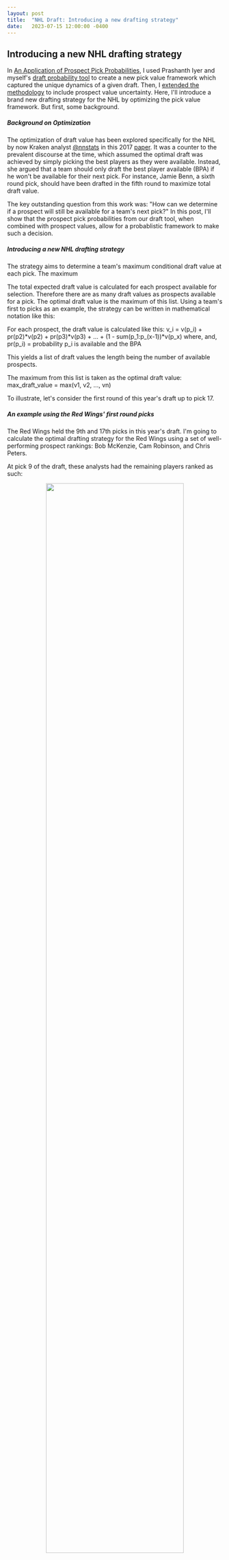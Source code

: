```yaml
---
layout: post
title:  "NHL Draft: Introducing a new drafting strategy"
date:   2023-07-15 12:00:00 -0400
---
```

<head>
<!-- Google tag (gtag.js) -->
<script async src="https://www.googletagmanager.com/gtag/js?id=G-DGRHZS5DNM"></script>
<script>
  window.dataLayer = window.dataLayer || [];
  function gtag(){dataLayer.push(arguments);}
  gtag('js', new Date());

  gtag('config', 'G-DGRHZS5DNM');
</script>
</head>
<h2>Introducing a new NHL drafting strategy</h2>
<p>
In <a href="https://spazznolo.github.io/2023/06/20/draft-probabilities-3.html">An Application of Prospect Pick Probabilities</a>, I used Prashanth Iyer and myself's <a href="https://piyer97.shinyapps.io/NHLDraft2023/">draft probability tool</a> to create a new pick value framework which captured the unique dynamics of a given draft. Then, I <a href="https://spazznolo.github.io/2023/06/25/draft-probabilities-4.html">extended the methodology</a> to include prospect value uncertainty. Here, I'll introduce a brand new drafting strategy for the NHL by optimizing the pick value framework. But first, some background.
<p>
<h5>Background on Optimization</h5>
The optimization of draft value has been explored specifically for the NHL by now Kraken analyst <a href="https://twitter.com/nnstats">@nnstats</a> in this 2017 <a href="https://www.statsportsconsulting.com/wp-content/uploads/Nandakumar_PerfectDraft-1.pdf">paper</a>. It was a counter to the prevalent discourse at the time, which assumed the optimal draft was achieved by simply picking the best players as they were available. Instead, she argued that a team should only draft the best player available (BPA) if he won't be available for their next pick. For instance, Jamie Benn, a sixth round pick, should have been drafted in the fifth round to maximize total draft value.
</p>
<p>
The key outstanding question from this work was: "How can we determine if a prospect will still be available for a team's next pick?" In this post, I'll show that the prospect pick probabilities from our draft tool, when combined with prospect values, allow for a probablistic framework to make such a decision.
</p>
<p>
<h5>Introducing a new NHL drafting strategy</h5>
The strategy aims to determine a team's maximum conditional draft value at each pick. The maximum

The total expected draft value is calculated for each prospect available for selection. Therefore there are as many draft values as prospects available for a pick. The optimal draft value is the maximum of this list. Using a team's first to picks as an example, the strategy can be written in mathematical notation like this:

For each prospect, the draft value is calculated like this:
    v_i = v(p_i) + pr(p2)*v(p2) + pr(p3)*v(p3) + ... + (1 - sum(p_1:p_(x-1))*v(p_x)
  where, 
  and, pr(p_i) = probability p_i is available and the BPA

This yields a list of draft values the length being the number of available prospects.

The maximum from this list is taken as the optimal draft value:
max_draft_value = max(v1, v2, ..., vn)

</p>
<p>
To illustrate, let's consider the first round of this year's draft up to pick 17.
</p>
<p>
<h5>An example using the Red Wings' first round picks</h5>
The Red Wings held the 9th and 17th picks in this year's draft. I'm going to calculate the optimal drafting strategy for the Red Wings using a set of well-performing prospect rankings: Bob McKenzie, Cam Robinson, and Chris Peters. 
</p>
<p>
At pick 9 of the draft, these analysts had the remaining players ranked as such:
</p>
<p>
<div style="text-align: center"> <img src="https://spazznolo.github.io/figs/draft-probabilities-5-4.png" width="80%" length="200"/></div>
</p>
<p>
The question: "who should each of these analysts draft at 9 in order to maximize their expected draft value for picks 9 and 17?" We require: 1) the value of the prospect taken at 9, 2) the conditional probabilities of the remaining prospects being available at 17, and 3) the values of these remaining prospects. 
</p>